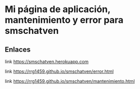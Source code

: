 # Mi página de aplicación, mantenimiento y error para smschatven

## Enlaces

link https://smschatven.herokuapp.com

link https://rrg1459.github.io/smschatven/error.html

link https://rrg1459.github.io/smschatven/mantenimiento.html

### #

